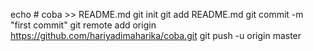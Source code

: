echo # coba >> README.md
git init
git add README.md
git commit -m "first commit"
git remote add origin https://github.com/hariyadimaharika/coba.git
git push -u origin master
